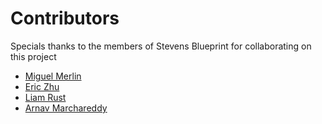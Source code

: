 # Contributors
Specials thanks to the members of Stevens Blueprint for collaborating on this project
<!--
Please add your name (First Name Last Name)
-->
- [Miguel Merlin](https://github.com/miguel-merlin)
- [Eric Zhu](https://ericz.me)
- [Liam Rust](https://github.com/The-L3mur)
- [Arnav Marchareddy](https://github.com/Arnavpmr)

